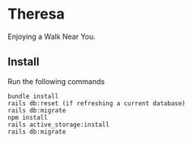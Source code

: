 # Theresa

Enjoying a Walk Near You.

## Install

Run the following commands
```
bundle install
rails db:reset (if refreshing a current database)
rails db:migrate
npm install
rails active_storage:install
rails db:migrate
```
